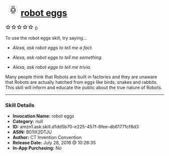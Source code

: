 # &nbsp;<img src="skill_icon" alt="robot eggs icon" width="36"> [robot eggs](http://alexa.amazon.com/#skills/amzn1.ask.skill.d1dd5b70-e225-457f-8fee-db61771cf8d3)
![0 stars](../../images/ic_star_border_black_18dp_1x.png)![0 stars](../../images/ic_star_border_black_18dp_1x.png)![0 stars](../../images/ic_star_border_black_18dp_1x.png)![0 stars](../../images/ic_star_border_black_18dp_1x.png)![0 stars](../../images/ic_star_border_black_18dp_1x.png) 0

To use the robot eggs skill, try saying...

* *Alexa, ask robot eggs to tell me a fact.*

* *Alexa, ask robot eggs to tell me something.*

* *Alexa, ask robot eggs to tell me trivia.*

Many people think that Robots are built in factories and they are unaware that Robots are actually hatched from eggs like birds, snakes and rabbits. This skill will inform and educate the public about the true nature of Robots.

***

### Skill Details

* **Invocation Name:** robot eggs
* **Category:** null
* **ID:** amzn1.ask.skill.d1dd5b70-e225-457f-8fee-db61771cf8d3
* **ASIN:** B01IX2DTJU
* **Author:** CT Invention Convention
* **Release Date:** July 28, 2016 @ 10:26:35
* **In-App Purchasing:** No
